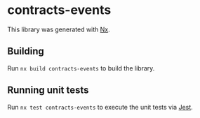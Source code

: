 # contracts-events

This library was generated with [Nx](https://nx.dev).

## Building

Run `nx build contracts-events` to build the library.

## Running unit tests

Run `nx test contracts-events` to execute the unit tests via [Jest](https://jestjs.io).
